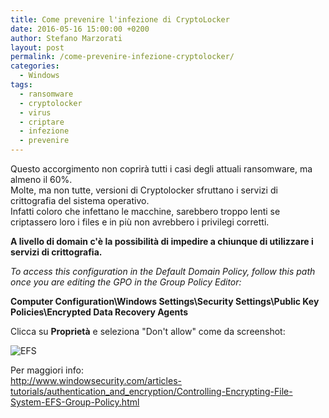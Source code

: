 ```yaml
---
title: Come prevenire l'infezione di CryptoLocker
date: 2016-05-16 15:00:00 +0200
author: Stefano Marzorati
layout: post
permalink: /come-prevenire-infezione-cryptolocker/
categories:
  - Windows
tags:
  - ransomware
  - cryptolocker
  - virus
  - criptare
  - infezione
  - prevenire
---
```

Questo accorgimento non coprirà tutti i casi degli attuali ransomware, ma almeno il 60%.   
Molte, ma non tutte, versioni di Cryptolocker sfruttano i servizi di crittografia del sistema operativo.   
Infatti coloro che infettano le macchine, sarebbero troppo lenti se criptassero loro i files e in più non avrebbero i privilegi corretti.   

**A livello di domain c'è la possibilità di impedire a chiunque di utilizzare i servizi di crittografia.**   

*To access this configuration in the Default Domain Policy, follow this path once you are editing the GPO in the Group Policy Editor:*   

**Computer Configuration\Windows Settings\Security Settings\Public Key Policies\Encrypted Data Recovery Agents**

Clicca su **Proprietà** e seleziona "Don't allow" come da screenshot:   

![EFS](https://farm8.staticflickr.com/7200/26775798780_813750025c_o.jpg)   

Per maggiori info:   
<a href="http://www.windowsecurity.com/articles-tutorials/authentication_and_encryption/Controlling-Encrypting-File-System-EFS-Group-Policy.html" target="_blank">http://www.windowsecurity.com/articles-tutorials/authentication_and_encryption/Controlling-Encrypting-File-System-EFS-Group-Policy.html</a>